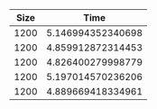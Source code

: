 | Size | Time              |
|------|-------------------|
| 1200 | 5.146994352340698 |
| 1200 | 4.859912872314453 |
| 1200 | 4.826400279998779 |
| 1200 | 5.197014570236206 |
| 1200 | 4.889669418334961 |
